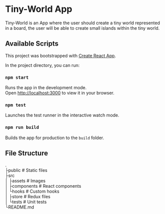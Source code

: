 # Tiny-World App

Tiny-World is an App where the user should create a tiny world represented in a board, 
the user will be able to create small islands within the tiny world. 

## Available Scripts

This project was bootstrapped with [Create React App](https://github.com/facebook/create-react-app).

In the project directory, you can run:
### `npm start`
Runs the app in the development mode.\
Open [http://localhost:3000](http://localhost:3000) to view it in your browser.

### `npm test`
Launches the test runner in the interactive watch mode.
### `npm run build`
Builds the app for production to the `build` folder.


## File Structure
.                                          
├public # Static files\
├src\
│ ├assets # Images\
│ ├components # React components\
│ └hooks # Custom hooks\
│ ├store # Redux files\
│ └tests # Unit tests\
└README.md              
